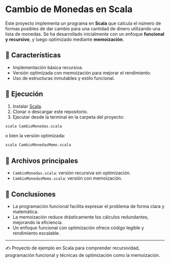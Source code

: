 # Cambio de Monedas en Scala

Este proyecto implementa un programa en **Scala** que calcula el número
de formas posibles de dar cambio para una cantidad de dinero utilizando
una lista de monedas. Se ha desarrollado inicialmente con un enfoque
**funcional y recursivo**, y luego optimizado mediante **memoización**.

## 📌 Características

-   Implementación básica recursiva.
-   Versión optimizada con memoización para mejorar el rendimiento.
-   Uso de estructuras inmutables y estilo funcional.

## 🚀 Ejecución

1.  Instalar [Scala](https://www.scala-lang.org/download/).
2.  Clonar o descargar este repositorio.
3.  Ejecutar desde la terminal en la carpeta del proyecto:

``` bash
scala CambioMonedas.scala
```

o bien la versión optimizada:

``` bash
scala CambioMonedasMemo.scala
```

## 📂 Archivos principales

-   `CambioMonedas.scala`: versión recursiva sin optimización.
-   `CambioMonedasMemo.scala`: versión con memoización.

## 📝 Conclusiones

-   La programación funcional facilita expresar el problema de forma
    clara y matemática.
-   La memoización reduce drásticamente los cálculos redundantes,
    mejorando la eficiencia.
-   Un enfoque funcional con optimización ofrece código legible y
    rendimiento escalable.

------------------------------------------------------------------------

✍️ Proyecto de ejemplo en Scala para comprender recursividad,
programación funcional y técnicas de optimización como la memoización.
